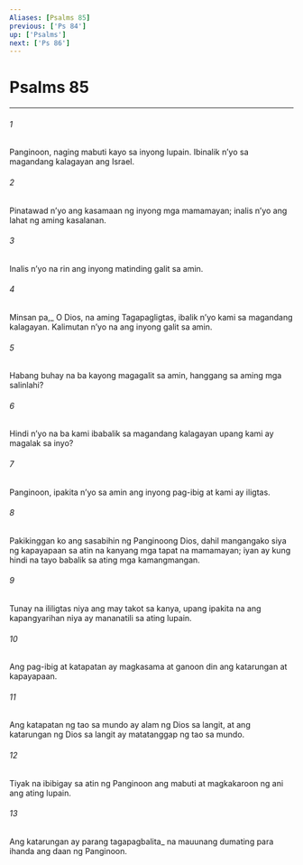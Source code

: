 ```yaml
---
Aliases: [Psalms 85]
previous: ['Ps 84']
up: ['Psalms']
next: ['Ps 86']
---
```

# Psalms 85

***






















###### 1 










Panginoon, naging mabuti kayo sa inyong lupain. Ibinalik nʼyo sa magandang kalagayan ang Israel. 





















###### 2 










Pinatawad nʼyo ang kasamaan ng inyong mga mamamayan; inalis nʼyo ang lahat ng aming kasalanan. 





















###### 3 










Inalis nʼyo na rin ang inyong matinding galit sa amin. 





















###### 4 










Minsan pa,_ O Dios, na aming Tagapagligtas, ibalik nʼyo kami sa magandang kalagayan. Kalimutan nʼyo na ang inyong galit sa amin. 





















###### 5 










Habang buhay na ba kayong magagalit sa amin, hanggang sa aming mga salinlahi? 





















###### 6 










Hindi nʼyo na ba kami ibabalik sa magandang kalagayan upang kami ay magalak sa inyo? 





















###### 7 










Panginoon, ipakita nʼyo sa amin ang inyong pag-ibig at kami ay iligtas. 





















###### 8 










Pakikinggan ko ang sasabihin ng Panginoong Dios, dahil mangangako siya ng kapayapaan sa atin na kanyang mga tapat na mamamayan; iyan ay kung hindi na tayo babalik sa ating mga kamangmangan. 





















###### 9 










Tunay na ililigtas niya ang may takot sa kanya, upang ipakita na ang kapangyarihan niya ay mananatili sa ating lupain. 





















###### 10 










Ang pag-ibig at katapatan ay magkasama at ganoon din ang katarungan at kapayapaan. 





















###### 11 










Ang katapatan ng tao sa mundo ay alam ng Dios sa langit, at ang katarungan ng Dios sa langit ay matatanggap ng tao sa mundo. 





















###### 12 










Tiyak na ibibigay sa atin ng Panginoon ang mabuti at magkakaroon ng ani ang ating lupain. 





















###### 13 










Ang katarungan ay parang tagapagbalita_ na mauunang dumating para ihanda ang daan ng Panginoon.
